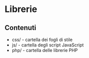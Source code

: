 # Librerie
## Contenuti
* css/ - cartella dei fogli di stile
* js/ - cartella degli script JavaScript
* php/ - cartella delle librerie PHP
